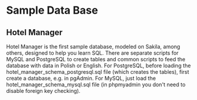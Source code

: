 # Sample Data Base

## Hotel Manager
Hotel Manager is the first sample database, modeled on Sakila, among others, designed to help you learn SQL.
There are separate scripts for MySQL and PostgreSQL to create tables and common scripts to feed the database with data in Polish or English.
For PostgreSQL, before loading the hotel_manager_schema_postgresql.sql file (which creates the tables), first create a database, e.g. in pgAdmin.
For MySQL, just load the hotel_manager_schema_mysql.sql file (in phpmyadmin you don't need to disable foreign key checking).